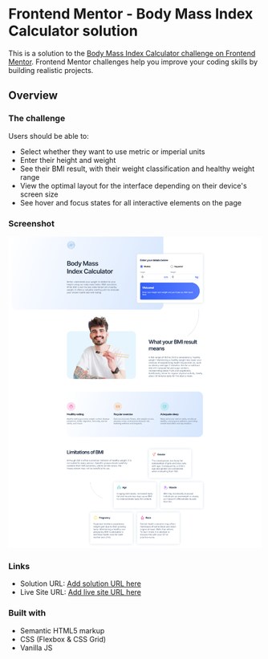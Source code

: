 # Frontend Mentor - Body Mass Index Calculator solution

This is a solution to the [Body Mass Index Calculator challenge on Frontend Mentor](https://www.frontendmentor.io/challenges/body-mass-index-calculator-brrBkfSz1T). Frontend Mentor challenges help you improve your coding skills by building realistic projects.

## Overview

### The challenge

Users should be able to:

-   Select whether they want to use metric or imperial units
-   Enter their height and weight
-   See their BMI result, with their weight classification and healthy weight range
-   View the optimal layout for the interface depending on their device's screen size
-   See hover and focus states for all interactive elements on the page

### Screenshot

![Screenshot of BMI calculator page](./ScreenshotBMICalculator.png)

### Links

-   Solution URL: [Add solution URL here](hhttps://www.frontendmentor.io/solutions/css-grid-solution-for-bmi-calculator-NBLp5VHmDn)
-   Live Site URL: [Add live site URL here](https://fm-bmi-calculator-two.vercel.app/)

### Built with

-   Semantic HTML5 markup
-   CSS (Flexbox & CSS Grid)
-   Vanilla JS
